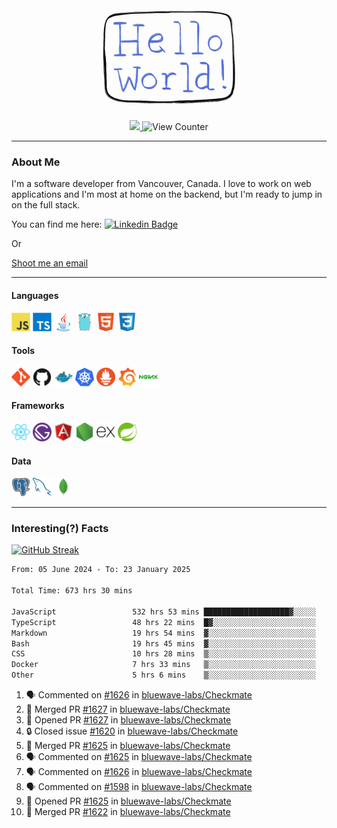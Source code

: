 <div align="center">
    <img src="./img/hello_world.webp" height="200px" width="">
    <div>
        <a href="https://www.linkedin.com/in/ajhollid">
            <img src="https://img.shields.io/badge/LinkedIn-blue"/>
        </a>
        <img src="https://komarev.com/ghpvc/?username=ajhollid&color=yellow" alt="View Counter">
    </div>
</div>

---

### About Me

I'm a software developer from Vancouver, Canada. I love to work on web applications and I'm most at home on the backend, but I'm ready to jump in on the full stack.

You can find me here: [![Linkedin Badge](https://img.shields.io/badge/-ajhollid-blue?style=flat&logo=Linkedin&logoColor=white)](https://www.linkedin.com/in/ajhollid)

Or

[Shoot me an email](mailto:ajhollid@gmail.com)

---

#### Languages

<div>
    <img src="./img/devicons/javascript-original.svg" width=30 height=30 alt="JavaScript">
    <img src="/img/devicons/typescript-original.svg" width=30 height=30 alt="TypeScript">
    <img src="./img/devicons/java-original.svg" width=30 height=30 alt="Java">
    <img src="./img/devicons/go-original.svg" width=30 height=30 alt="Golang">
    <img src="./img/devicons/html5-original.svg" width=30 height=30 alt="HTML 5">
    <img src="./img/devicons/css3-original.svg" width=30 height=30 alt="CSS 3">
</div>

#### Tools

<div>
    <img src="./img/devicons/git-original.svg" width=30 height=30 alt="Git">
    <img src="./img/devicons/github-original.svg" width=30 height=30 alt="Github">
    <img src="./img/devicons/docker-original.svg" width=30 
    height=30 alt="Docker">
    <img src="./img/devicons/kubernetes-original.svg" width=30 height=30 alt="K8">
    <img src="./img/devicons/prometheus-original.svg" width=30 height=30 alt="Prometheus">
    <img src="./img/devicons/grafana-original.svg" width=30 height=30 alt="Grafana">
    <img src="./img/devicons/nginx-original.svg" width=30 height=30 alt="Nginx">
</div>

#### Frameworks

<div>
    <img src="./img/devicons/react-original.svg" width=30 height=30 alt="React">
    <img src="./img/devicons/gatsby-original.svg" width=30 height=30 alt="Gatsby">
    <img src="./img/devicons/angularjs-original.svg" width=30 height=30 alt="AngularJS">
    <img src="./img/devicons/nodejs-original.svg" width=30 height=30 alt="NodeJS">
    <img src="./img/devicons/express-original.svg" width=30 height=30 alt="Express">
    <img src="./img/devicons/spring-original.svg" width=30 height=30 alt="Spring">
</div>

#### Data

<div>
    <img src="./img/devicons/postgresql-original.svg" width=30 height=30 alt="Postgresql">
    <img src="./img/devicons/mysql-original.svg" width=30 height=30 alt="Mysql">
    <img src="./img/devicons/mongodb-original.svg" width=30 height=30 alt="MongoDB">
</div>

---

### Interesting(?) Facts

[![GitHub Streak](http://github-readme-streak-stats.herokuapp.com?user=ajhollid)](https://git.io/streak-stats)

 <!--START_SECTION:waka-->

```txt
From: 05 June 2024 - To: 23 January 2025

Total Time: 673 hrs 30 mins

JavaScript                 532 hrs 53 mins ███████████████████▓░░░░░   78.53 %
TypeScript                 48 hrs 22 mins  █▓░░░░░░░░░░░░░░░░░░░░░░░   07.13 %
Markdown                   19 hrs 54 mins  ▓░░░░░░░░░░░░░░░░░░░░░░░░   02.93 %
Bash                       19 hrs 45 mins  ▓░░░░░░░░░░░░░░░░░░░░░░░░   02.91 %
CSS                        10 hrs 28 mins  ▒░░░░░░░░░░░░░░░░░░░░░░░░   01.54 %
Docker                     7 hrs 33 mins   ▒░░░░░░░░░░░░░░░░░░░░░░░░   01.11 %
Other                      5 hrs 6 mins    ▒░░░░░░░░░░░░░░░░░░░░░░░░   00.75 %
```

<!--END_SECTION:waka-->


<!--START_SECTION:activity-->
1. 🗣 Commented on [#1626](https://github.com/bluewave-labs/Checkmate/issues/1626#issuecomment-2613025736) in [bluewave-labs/Checkmate](https://github.com/bluewave-labs/Checkmate)
2. 🎉 Merged PR [#1627](https://github.com/bluewave-labs/Checkmate/pull/1627) in [bluewave-labs/Checkmate](https://github.com/bluewave-labs/Checkmate)
3. 💪 Opened PR [#1627](https://github.com/bluewave-labs/Checkmate/pull/1627) in [bluewave-labs/Checkmate](https://github.com/bluewave-labs/Checkmate)
4. 🔒 Closed issue [#1620](https://github.com/bluewave-labs/Checkmate/issues/1620) in [bluewave-labs/Checkmate](https://github.com/bluewave-labs/Checkmate)
5. 🎉 Merged PR [#1625](https://github.com/bluewave-labs/Checkmate/pull/1625) in [bluewave-labs/Checkmate](https://github.com/bluewave-labs/Checkmate)
6. 🗣 Commented on [#1625](https://github.com/bluewave-labs/Checkmate/pull/1625#issuecomment-2612996563) in [bluewave-labs/Checkmate](https://github.com/bluewave-labs/Checkmate)
7. 🗣 Commented on [#1626](https://github.com/bluewave-labs/Checkmate/issues/1626#issuecomment-2612988195) in [bluewave-labs/Checkmate](https://github.com/bluewave-labs/Checkmate)
8. 🗣 Commented on [#1598](https://github.com/bluewave-labs/Checkmate/pull/1598#issuecomment-2612844274) in [bluewave-labs/Checkmate](https://github.com/bluewave-labs/Checkmate)
9. 💪 Opened PR [#1625](https://github.com/bluewave-labs/Checkmate/pull/1625) in [bluewave-labs/Checkmate](https://github.com/bluewave-labs/Checkmate)
10. 🎉 Merged PR [#1622](https://github.com/bluewave-labs/Checkmate/pull/1622) in [bluewave-labs/Checkmate](https://github.com/bluewave-labs/Checkmate)
<!--END_SECTION:activity-->

